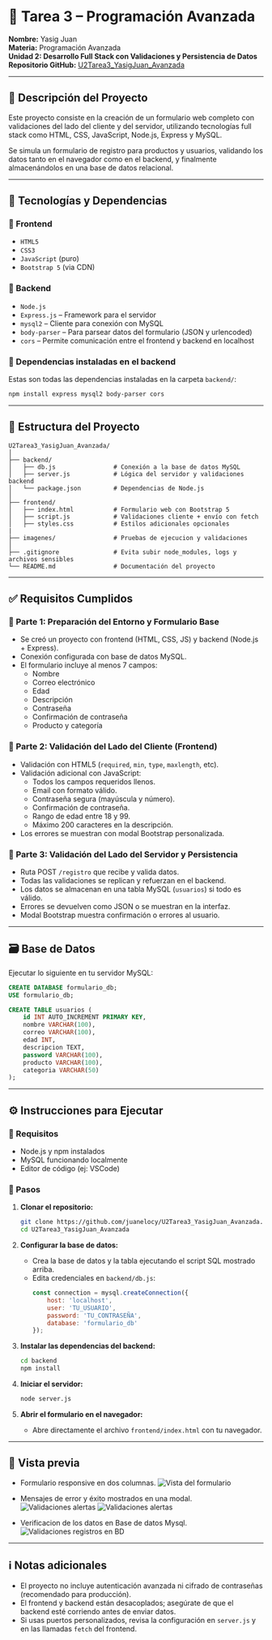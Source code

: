 # 🧾 Tarea 3 – Programación Avanzada  
**Nombre:** Yasig Juan  
**Materia:** Programación Avanzada  
**Unidad 2: Desarrollo Full Stack con Validaciones y Persistencia de Datos**  
**Repositorio GitHub:** [U2Tarea3_YasigJuan_Avanzada](https://github.com/juanelocy/U2Tarea3_YasigJuan_Avanzada)

---

## 📌 Descripción del Proyecto

Este proyecto consiste en la creación de un formulario web completo con validaciones del lado del cliente y del servidor, utilizando tecnologías full stack como HTML, CSS, JavaScript, Node.js, Express y MySQL.

Se simula un formulario de registro para productos y usuarios, validando los datos tanto en el navegador como en el backend, y finalmente almacenándolos en una base de datos relacional.

---

## 🧪 Tecnologías y Dependencias

### 🔹 Frontend

- `HTML5`
- `CSS3`
- `JavaScript` (puro)
- `Bootstrap 5` (via CDN)

### 🔹 Backend

- `Node.js`
- `Express.js` – Framework para el servidor
- `mysql2` – Cliente para conexión con MySQL
- `body-parser` – Para parsear datos del formulario (JSON y urlencoded)
- `cors` – Permite comunicación entre el frontend y backend en localhost

### 🔹 Dependencias instaladas en el backend

Estas son todas las dependencias instaladas en la carpeta `backend/`:

```bash
npm install express mysql2 body-parser cors
```

---

## 📁 Estructura del Proyecto

```
U2Tarea3_YasigJuan_Avanzada/
│
├── backend/
│   ├── db.js                # Conexión a la base de datos MySQL
│   ├── server.js            # Lógica del servidor y validaciones backend
│   └── package.json         # Dependencias de Node.js
│
├── frontend/
│   ├── index.html           # Formulario web con Bootstrap 5
│   ├── script.js            # Validaciones cliente + envío con fetch
│   ├── styles.css           # Estilos adicionales opcionales
|
├── imagenes/                # Pruebas de ejecucion y validaciones
│
├── .gitignore               # Evita subir node_modules, logs y archivos sensibles
└── README.md                # Documentación del proyecto
```

---

## ✅ Requisitos Cumplidos

### 🔹 Parte 1: Preparación del Entorno y Formulario Base
- Se creó un proyecto con frontend (HTML, CSS, JS) y backend (Node.js + Express).
- Conexión configurada con base de datos MySQL.
- El formulario incluye al menos 7 campos:
    - Nombre
    - Correo electrónico
    - Edad
    - Descripción
    - Contraseña
    - Confirmación de contraseña
    - Producto y categoría

### 🔹 Parte 2: Validación del Lado del Cliente (Frontend)
- Validación con HTML5 (`required`, `min`, `type`, `maxlength`, etc).
- Validación adicional con JavaScript:
    - Todos los campos requeridos llenos.
    - Email con formato válido.
    - Contraseña segura (mayúscula y número).
    - Confirmación de contraseña.
    - Rango de edad entre 18 y 99.
    - Máximo 200 caracteres en la descripción.
- Los errores se muestran con modal Bootstrap personalizada.

### 🔹 Parte 3: Validación del Lado del Servidor y Persistencia
- Ruta POST `/registro` que recibe y valida datos.
- Todas las validaciones se replican y refuerzan en el backend.
- Los datos se almacenan en una tabla MySQL (`usuarios`) si todo es válido.
- Errores se devuelven como JSON o se muestran en la interfaz.
- Modal Bootstrap muestra confirmación o errores al usuario.

---

## 🗃️ Base de Datos

Ejecutar lo siguiente en tu servidor MySQL:

```sql
CREATE DATABASE formulario_db;
USE formulario_db;

CREATE TABLE usuarios (
    id INT AUTO_INCREMENT PRIMARY KEY,
    nombre VARCHAR(100),
    correo VARCHAR(100),
    edad INT,
    descripcion TEXT,
    password VARCHAR(100),
    producto VARCHAR(100),
    categoria VARCHAR(50)
);
```

---

## ⚙️ Instrucciones para Ejecutar

### 🔧 Requisitos
- Node.js y npm instalados
- MySQL funcionando localmente
- Editor de código (ej: VSCode)

### 🚀 Pasos

1. **Clonar el repositorio:**
     ```bash
     git clone https://github.com/juanelocy/U2Tarea3_YasigJuan_Avanzada.git
     cd U2Tarea3_YasigJuan_Avanzada
     ```

2. **Configurar la base de datos:**
     - Crea la base de datos y la tabla ejecutando el script SQL mostrado arriba.
     - Edita credenciales en `backend/db.js`:
         ```js
         const connection = mysql.createConnection({
             host: 'localhost',
             user: 'TU_USUARIO',
             password: 'TU_CONTRASEÑA',
             database: 'formulario_db'
         });
         ```

3. **Instalar las dependencias del backend:**
     ```bash
     cd backend
     npm install
     ```

4. **Iniciar el servidor:**
     ```bash
     node server.js
     ```

5. **Abrir el formulario en el navegador:**
     - Abre directamente el archivo `frontend/index.html` con tu navegador.

---

## 📸 Vista previa

- Formulario responsive en dos columnas.
![Vista del formulario](imagenes/insert.png)

- Mensajes de error y éxito mostrados en una modal.
![Validaciones alertas](imagenes/modalAlertasValidaciones.png)
![Validaciones alertas](imagenes/insertExitoso.png)

- Verificacion de los datos en Base de datos Mysql.
![Validaciones registros en BD](imagenes/verificacionRegistroBD.png)

---

## ℹ️ Notas adicionales

- El proyecto no incluye autenticación avanzada ni cifrado de contraseñas (recomendado para producción).
- El frontend y backend están desacoplados; asegúrate de que el backend esté corriendo antes de enviar datos.
- Si usas puertos personalizados, revisa la configuración en `server.js` y en las llamadas `fetch` del frontend.
